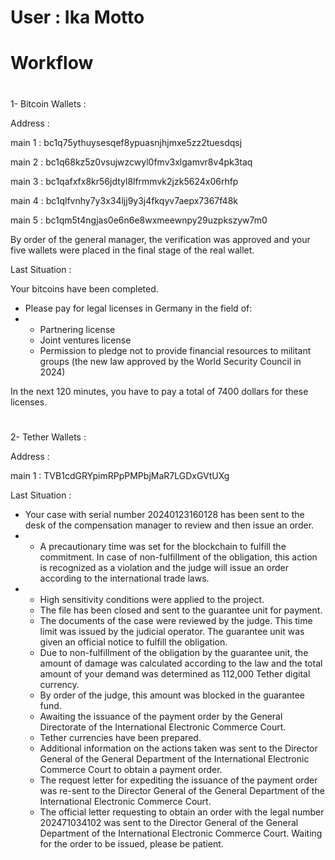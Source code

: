 # User : Ika Motto 
# Workflow

# 
1- Bitcoin Wallets :

Address : 

main 1 : 
bc1q75ythuysesqef8ypuasnjhjmxe5zz2tuesdqsj

main 2 : 
bc1q68kz5z0vsujwzcwyl0fmv3xlgamvr8v4pk3taq

main 3 : bc1qafxfx8kr56jdtyl8lfrmmvk2jzk5624x06rhfp

main 4 : bc1qlfvnhy7y3x34ljj9y3j4fkqyv7aepx7367f48k

main 5 : bc1qm5t4ngjas0e6n6e8wxmeewnpy29uzpkszyw7m0

By order of the general manager, the verification was approved and your five wallets were placed in the final stage of the real wallet.

Last Situation : 

Your bitcoins have been completed.

* Please pay for legal licenses in Germany in the field of:
* * Partnering license
  * Joint ventures license
  * Permission to pledge not to provide financial resources to militant groups (the new law approved by the World Security Council in 2024)

In the next 120 minutes, you have to pay a total of 7400 dollars for these licenses.

# 
# 
2- Tether Wallets :

Address :

main 1 :
TVB1cdGRYpimRPpPMPbjMaR7LGDxGVtUXg

Last Situation :

* Your case with serial number 20240123160128 has been sent to the desk of the compensation manager to review and then issue an order.
* * A precautionary time was set for the blockchain to fulfill the commitment.
In case of non-fulfillment of the obligation, this action is recognized as a violation and the judge will issue an order according to the international trade laws.
* * High sensitivity conditions were applied to the project.
  * The file has been closed and sent to the guarantee unit for payment.
  * The documents of the case were reviewed by the judge. This time limit was issued by the judicial operator. The guarantee unit was given an official notice to fulfill the obligation.
  * Due to non-fulfillment of the obligation by the guarantee unit, the amount of damage was calculated according to the law and the total amount of your demand was determined as 112,000 Tether digital currency.
  * By order of the judge, this amount was blocked in the guarantee fund.
  * Awaiting the issuance of the payment order by the General Directorate of the International Electronic Commerce Court.
  * Tether currencies have been prepared.
  * Additional information on the actions taken was sent to the Director General of the General Department of the International Electronic Commerce Court to obtain a payment order.
  * The request letter for expediting the issuance of the payment order was re-sent to the Director General of the General Department of the International Electronic Commerce Court.
  * The official letter requesting to obtain an order with the legal number 202471034102 was sent to the Director General of the General Department of the International Electronic Commerce Court. Waiting for the order to be issued, please be patient.
# 
